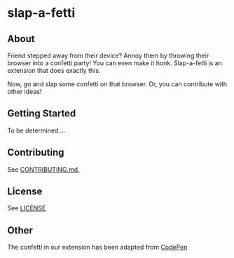 # slap-a-fetti

## **About**

Friend stepped away from their device? Annoy them by throwing their browser into a confetti party! You can even make it honk. Slap-a-fetti is an extension that does exactly this. 

Now, go and slap some confetti on that browser. Or, you can contribute with other ideas!


## **Getting Started**

To be determined.... 

## **Contributing**

See [CONTRIBUTING.md.](https://github.com/ossd-sp22/slap-a-stache/blob/004e1c0917168878769d9f2383bcaced69af4e6a/CONTRIBUTING.md)

## **License**

See [LICENSE](https://github.com/ossd-sp22/slap-a-stache/blob/7d1e48a7f55e4295f4edc2252cdb751df6e02bfd/LICENSE)

## **Other**

The confetti in our extension has been adapted from [CodePen](https://codepen.io/acash/pen/zzBVPW)